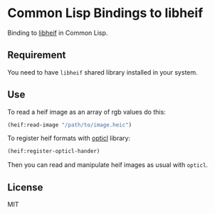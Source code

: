 # Common Lisp Bindings to libheif

Binding to [libheif](https://github.com/strukturag/libheif) in Common Lisp.

## Requirement

You need to have `libheif` shared library installed in your system.

## Use

To read a heif image as an array of rgb values do this:
```lisp
(heif:read-image "/path/to/image.heic")
```

To register heif formats with [opticl](https://github.com/slyrus/opticl) library:

```lisp
(heif:register-opticl-hander)
```

Then you can read and manipulate heif images as usual with `opticl`.

## License

MIT

